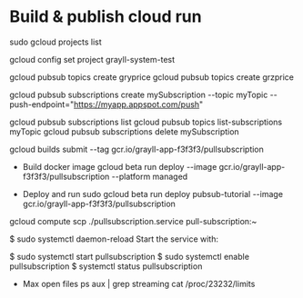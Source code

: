 # Build & publish cloud run

sudo gcloud projects list

gcloud config set project grayll-system-test

gcloud pubsub topics create gryprice
gcloud pubsub topics create grzprice

gcloud pubsub subscriptions create mySubscription --topic myTopic --push-endpoint="https://myapp.appspot.com/push"

   gcloud pubsub subscriptions list
   gcloud pubsub topics list-subscriptions myTopic
   gcloud pubsub subscriptions delete mySubscription

gcloud builds submit --tag gcr.io/grayll-app-f3f3f3/pullsubscription

- Build docker image
gcloud beta run deploy --image gcr.io/grayll-app-f3f3f3/pullsubscription --platform managed

- Deploy and run
sudo gcloud beta run deploy pubsub-tutorial --image gcr.io/grayll-app-f3f3f3/pullsubscription

gcloud compute scp ./pullsubscription.service pull-subscription:~

$ sudo systemctl daemon-reload
Start the service with:

$ sudo systemctl start pullsubscription
$ sudo systemctl enable pullsubscription
$ systemctl status pullsubscription

- Max open files 
ps aux | grep streaming
cat /proc/23232/limits